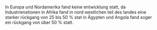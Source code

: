 In Europa und Nordamerika fand keine entwicklung statt, da Industrienationen 
in Afrika fand in nord westlichen teil des landes eine starker rückgang von 25 bis 50 % stat 
in Ägypten und Angola fand soger ein rückgang von  über 50 % statt.
